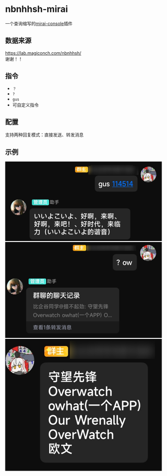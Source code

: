 # nbnhhsh-mirai
一个查询缩写的[mirai-console](https://github.com/mamoe/mirai)插件
## 数据来源
https://lab.magiconch.com/nbnhhsh/  
谢谢！！
## 指令
- `？`
- `?`
- `gus`  
- 可自定义指令  
## 配置
支持两种回复模式：直接发送、转发消息

## 示例
![1](https://github.com/Shennoter/nbnhhsh-mirai/blob/master/pic/1.jpg)
![2](https://github.com/Shennoter/nbnhhsh-mirai/blob/master/pic/2.jpg)
![3](https://github.com/Shennoter/nbnhhsh-mirai/blob/master/pic/3.jpg)
